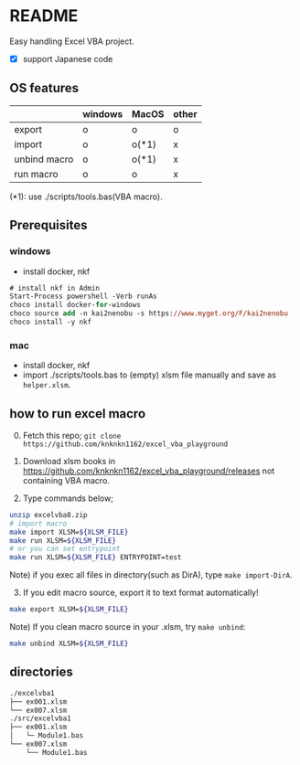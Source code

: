 # README

Easy handling Excel VBA project.

+ [x] support Japanese code

## OS features

||windows|MacOS|other|
|---|---|---|---|
|export|o|o|o|
|import|o|o(\*1)|x|
|unbind macro|o|o(\*1)|x|
|run macro|o|o|x|

(\*1): use ./scripts/tools.bas(VBA macro).

## Prerequisites

### windows

+ install docker, nkf

```ps
# install nkf in Admin
Start-Process powershell -Verb runAs
choco install docker-for-windows
choco source add -n kai2nenobu -s https://www.myget.org/F/kai2nenobu
choco install -y nkf
```

### mac

+ install docker, nkf
+ import ./scripts/tools.bas to (empty) xlsm file manually and save as `helper.xlsm`.

## how to run excel macro

0. Fetch this repo; `git clone https://github.com/knknkn1162/excel_vba_playground`

1. Download xlsm books in https://github.com/knknkn1162/excel_vba_playground/releases not containing VBA macro.

2. Type commands below;

```sh
unzip excelvba8.zip
# import macro
make import XLSM=${XLSM_FILE}
make run XLSM=${XLSM_FILE}
# or you can set entrypoint
make run XLSM=${XLSM_FILE} ENTRYPOINT=test
```

Note) if you exec all files in directory(such as DirA), type `make import-DirA`.

3. If you edit macro source, export it to text format automatically!

```sh
make export XLSM=${XLSM_FILE}
```

Note) If you clean macro source in your .xlsm, try `make unbind`:

```sh
make unbind XLSM=${XLSM_FILE}
```

## directories

```bash
./excelvba1
├── ex001.xlsm
└── ex007.xlsm
./src/excelvba1
├── ex001.xlsm
│   └─ Module1.bas
└── ex007.xlsm
    └── Module1.bas
```
